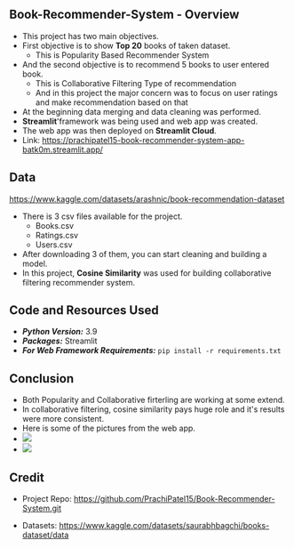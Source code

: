 ## Book-Recommender-System - Overview
- This project has two main objectives.
- First objective is to show **Top 20** books of taken dataset.
  - This is Popularity Based Recommender System
- And the second objective is to recommend 5 books to user entered book.
  - This is Collaborative Filtering Type of recommendation
  - And in this project the major concern was to focus on user ratings and make recommendation based on that
- At the beginning data merging and data cleaning was performed.
- **Streamlit**'framework was being used and web app was created.
- The web app was then deployed on **Streamlit Cloud**.
- Link: https://prachipatel15-book-recommender-system-app-batk0m.streamlit.app/

## Data
https://www.kaggle.com/datasets/arashnic/book-recommendation-dataset
- There is 3 csv files available for the project.
  - Books.csv
  - Ratings.csv
  - Users.csv
- After downloading 3 of them, you can start cleaning and building a model.
- In this project, **Cosine Similarity** was used for building collaborative filtering recommender system.
 
## Code and Resources Used
- ***Python Version:*** 3.9
- ***Packages:*** Streamlit
- ***For Web Framework Requirements:*** ```pip install -r requirements.txt```

## Conclusion 
- Both Popularity and Collaborative firterling are working at some extend.
- In collaborative filtering, cosine similarity pays huge role and it's results were more consistent.
- Here is some of the pictures from the web app.
- ![](https://github.com/PrachiPatel15/Book-Recommender-System/blob/main/webapp-1.png)
- ![](https://github.com/PrachiPatel15/Book-Recommender-System/blob/main/webapp-2.png) 


## Credit
- Project Repo:
  https://github.com/PrachiPatel15/Book-Recommender-System.git

- Datasets:
  https://www.kaggle.com/datasets/saurabhbagchi/books-dataset/data

